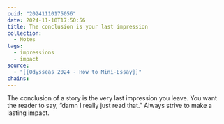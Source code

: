 ```yaml
---
cuid: "20241110175056"
date: 2024-11-10T17:50:56
title: The conclusion is your last impression
collection:
  - Notes
tags:
  - impressions
  - impact
source:
  - "[[Odysseas 2024 - How to Mini-Essay]]"
chains:
---
```

The conclusion of a story is the very last impression you leave. You want the reader to say, “damn I really just read that.” Always strive to make a lasting impact.